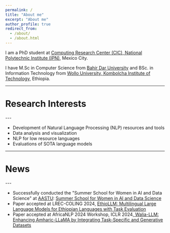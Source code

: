 ```yaml
---
permalink: /
title: "About me"
excerpt: "About me"
author_profile: true
redirect_from: 
  - /about/
  - /about.html
---
```


I am a PhD student at <a href="https://www.cic.ipn.mx/"> Computing Research Center (CIC), National Polytechnic Institute (IPN)</a>, Mexico City.

I have M.Sc in Computer Science from <a  href= "https://bit.bdu.edu.et/"> Bahir Dar University</a> and 
BSc. in Information Technology from  <a href="https://wu.edu.et/"> Wollo University, Kombolcha Institute of Technology</a>, Ethiopia.

---
<h1 class="bodytext"><b>Research Interests<a id="research"></a></b></h1>
---

<div class="csc-header csc-header-n1">
<ul>
<li>Development of Natural Language Processing (NLP) resources and tools</li>
<li>Data analysis and visualization</li>
<li>NLP for low resource languages </li>
<li>Evaluations of SOTA language models</li>
</ul>
</div>

---
<h1 class="bodytext"><b>News<a id="research"></a></b></h1>
---

<div class="csc-header csc-header-n1">
<ul>
<li>Successfully conducted the "Summer School for Women in AI and Data Science" at <a href="https://www.aastu.edu.et/">AASTU</a>: <a  href= "https://medium.com/@seidymam/summer-school-for-women-in-ai-and-data-science-a56e847156d9">  Summer School for Women in AI and Data Science </a></li>
<li>Paper accepted at LREC-COLING 2024, <a  href= "https://arxiv.org/abs/2403.13737">  EthioLLM: Multilingual Large Language Models for Ethiopian Languages with Task Evaluation</a></li>
<li>Paper accepted at AfricaNLP 2024 Workshop, ICLR 2024,<a  href= "https://arxiv.org/abs/2402.08015"> Walia-LLM: Enhancing Amharic-LLaMA by Integrating Task-Specific and Generative Datasets </a></li>
</ul>
</div>
